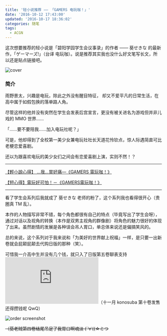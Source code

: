 ```yaml
---
title: '轻小说推荐 —— 「GAMERS 电玩咖！」'
date: '2016-10-12 17:43:00'
updated: '2016-10-17 18:36:02'
categories: 随笔
tags:
  - ACGN
---
```


这次想要推荐的轻小说是「碧阳学园学生会议事录」的作者 —— 葵せきな 的最新作，「ゲーマーズ!」（台译 电玩咖）。说是推荐其实我也没什么好文笔写长文，所以还是贴点链接吧。

![cover](https://moepic.org/images/2016/10/17/b79812bd576d2dcfae343b562b9cf75e.jpg)

<!--more-->

### 简介

雨野景太，兴趣是电玩，除此之外没有醒目特征，
却又不爱平凡的日常生活，在高中属于如假包换的落单路人角。

尽管这样的他并没有突然在学生会发表后宫宣言，更没有被关进名为游戏但并非儿戏的 MMO 世界……

「……要不要陪我……加入电玩社呢？」

可是，他却得到了全校第一美少女兼电玩社社长天道花怜钦点，惊人际遇简直可比老梗恋爱喜剧。

还以为跟喜欢电玩的美少女们之间会有恋爱喜剧上演，实则不然！？

-------------

[【輕小說心得】 ...我...胃好痛—《GAMERS 電玩咖！》](http://home.gamer.com.tw/creationDetail.php?sn=3299159)

[【短心得】電玩好可怕！－《GAMERS電玩咖！》](http://home.gamer.com.tw/creationDetail.php?sn=3176574)

------------

看了学生会系列后我就成了 葵せきな 老师的粉了，这个系列我也看得很开心（贵圈真 TM 乱）。

本作的人物描写非常不错，每个角色都很有自己的特点（毕竟写出了学生会呀），通过对话以及视角的转换（本作是双男主视角的群像剧）将角色的魅力很好的体现了出来。虽然剧情的发展是各种误会吊人胃口，单总体来说还是偏搞笑风的。

总的来说，这个系列对于我来说和「为美好的世界献上祝福」一样，是只要一出新卷就会屁颠屁颠去代购日版的那种（笑）。

可惜我一介高中生并没有几个钱，就只入了日版第五卷聊表支持 
![emotion](https://img.prinzeugen.net/image.php?di=56FY)（十一月 konosuba 第十卷发售还得攒钱呢 QwQ）

![order screenshot](https://moepic.org/images/2016/10/17/96023c1aab81facdc9645389e29b13c8.png)

~~（葵老贼第四卷结尾吊足了我胃口啊魂淡 (´∀((☆ミつ~~

